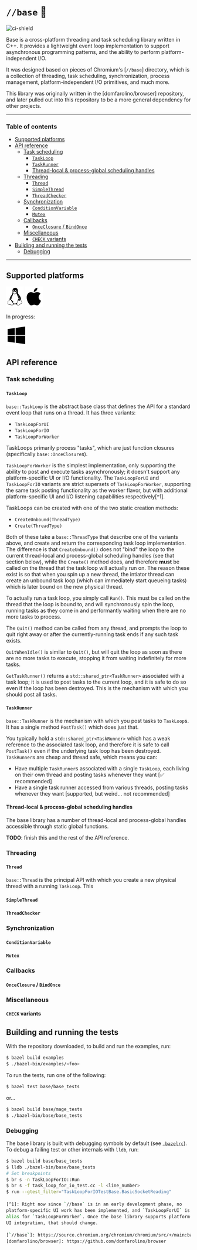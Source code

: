 # `//base` 🧱

![ci-shield](https://github.com/domfarolino/base/actions/workflows/workflow.yml/badge.svg)

Base is a cross-platform threading and task scheduling library written in C++.
It provides a lightweight event loop implementation to support asynchronous
programming patterns, and the ability to perform platform-independent I/O.

It was designed based on pieces of Chromium's [`//base`] directory, which is a
collection of threading, task scheduling, synchronization, process management,
platform-independent I/O primitives, and much more.

This library was originally written in the [domfarolino/browser] repository, and
later pulled out into this repository to be a more general dependency for other
projects.

----

### Table of contents

- [Supported platforms](#supported-platforms)
- [API reference](#api-reference)
  - [Task scheduling](#task-scheduling)
    - [`TaskLoop`](#taskloop)
    - [`TaskRunner`](#taskrunner)
    - [Thread-local & process-global scheduling handles](#thread-local--process-global-scheduling-handles)
  - [Threading](#threading)
    - [`Thread`](#thread)
    - [`SimpleThread`](#simplethread)
    - [`ThreadChecker`](#threadchecker)
  - [Synchronization](#synchronization)
    - [`ConditionVariable`](#conditionvariable)
    - [`Mutex`](#mutex)
  - [Callbacks](#callbacks)
    - [`OnceClosure` / `BindOnce`](#onceclosure--bindonce)
  - [Miscellaneous](#miscellaneous)
    - [`CHECK` variants](#check-variants)
- [Building and running the tests](#building-and-running-the-tests)
  - [Debugging](#debugging)

----


## Supported platforms

![Linux](./assets/linux.svg)
![macOS](./assets/apple.svg)

In progress:

![Windows](./assets/windows.svg)


## API reference

### Task scheduling

#### `TaskLoop`

`base::TaskLoop` is the abstract base class that defines the API for a standard
event loop that runs on a thread. It has three variants:
 - `TaskLoopForUI`
 - `TaskLoopForIO`
 - `TaskLoopForWorker`

TaskLoops primarily process "tasks", which are just function closures
(specifically `base::OnceClosure`s).

`TaskLoopForWorker` is the simplest implementation, only supporting the ability
to post and execute tasks asynchronously; it doesn't support any
platform-specific UI or I/O functionality. The `TaskLoopForUI` and
`TaskLoopForIO` variants are strict supersets of `TaskLoopForWorker`, supporting
the same task posting functionality as the worker flavor, but with additional
platform-specific UI and I/O listening capabilities respectively[^1].

TaskLoops can be created with one of the two static creation methods:
 - `CreateUnbound(ThreadType)`
 - `Create(ThreadType)`

Both of these take a `base::ThreadType` that describe one of the variants above,
and create and return the corresponding task loop implementation. The difference
is that `CreateUnbound()` does not "bind" the loop to the current thread-local
and process-global scheduling handles (see that section below), while the
`Create()` method does, and therefore **must** be called on the thread that the
task loop will actually run on. The reason these exist is so that when you spin
up a new thread, the intiator thread can create an unbound task loop (which can
immediately start queueing tasks) which is later bound on the new physical
thread.

To actually run a task loop, you simply call `Run()`. This must be called on the
thread that the loop is bound to, and will synchronously spin the loop, running
tasks as they come in and performantly waiting when there are no more tasks to
process.

The `Quit()` method can be called from any thread, and prompts the loop to quit
right away or after the currently-running task ends if any such task exists.

`QuitWhenIdle()` is similar to `Quit()`, but will quit the loop as soon as there
are no more tasks to execute, stopping it from waiting indefinitely for more
tasks.

`GetTaskRunner()` returns a `std::shared_ptr<TaskRunner>` associated with a task
loop; it is used to post tasks to the current loop, and it is safe to do so even
if the loop has been destroyed. This is the mechanism with which you should post
all tasks.

#### `TaskRunner`

`base::TaskRunner` is the mechanism with which you post tasks to `TaskLoop`s. It
has a single method `PostTask()` which does just that.

You typically hold a `std::shared_ptr<TaskRunner>` which has a weak reference to
the associated task loop, and therefore it is safe to call `PostTask()` even if
the underlying task loop has been destroyed. `TaskRunner`s are cheap and thread
safe, which means you can:
 - Have multiple `TaskRunner`s associated with a single `TaskLoop`, each living
   on their own thread and posting tasks whenever they want [✅ recommended]
 - Have a single task runner accessed from various threads, posting tasks
   whenever they want [supported, but weird... not recommended]

#### Thread-local & process-global scheduling handles

The base library has a number of thread-local and process-global handles
accessible through static global functions.

**TODO**: finish this and the rest of the API reference.

### Threading

#### `Thread`

`base::Thread` is the principal API with which you create a new physical thread
with a running `TaskLoop`. This

#### `SimpleThread`
#### `ThreadChecker`

### Synchronization

#### `ConditionVariable`
#### `Mutex`

### Callbacks

#### `OnceClosure` / `BindOnce`

### Miscellaneous

#### `CHECK` variants


## Building and running the tests

With the repository downloaded, to build and run the examples, run:

```sh
$ bazel build examples
$ ./bazel-bin/examples/<foo>
```

To run the tests, run one of the following:

```sh
$ bazel test base/base_tests
```

or...


```sh
$ bazel build base/mage_tests
$ ./bazel-bin/base/base_tests
```

### Debugging

The base library is built with debugging symbols by default (see
[`.bazelrc`](.bazelrc)). To debug a failing test or other internals with `lldb`,
run:

```sh
$ bazel build base/base_tests
$ lldb ./bazel-bin/base/base_tests
# Set breakpoints
$ br s -n TaskLoopForIO::Run
$ br s -f task_loop_for_io_test.cc -l <line_number>
$ run --gtest_filter="TaskLoopForIOTestBase.BasicSocketReading"

[^1]: Right now since `//base` is in an early development phase, no
platform-specific UI work has been implemented, and `TaskLoopForUI` is just an
alias for `TaskLoopForWorker`. Once the base library supports platform-specific
UI integration, that should change.

[`//base`]: https://source.chromium.org/chromium/chromium/src/+/main:base/
[domfarolino/browser]: https://github.com/domfarolino/browser
